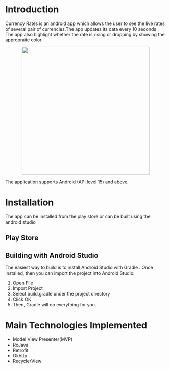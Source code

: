 # Introduction
Currency Rates is an android app which allows the user to see the live rates of several pair of currencies.The app updates its data every 10 seconds . The app also highlight whether the rate is rising or dropping by showing the appropraite color.

<p align="center">
 <img src="https://user-images.githubusercontent.com/39981113/46550420-949be980-c907-11e8-9832-96f3e4ac136f.jpg" width="400"/>

The application supports Android (API level 15) and above.

# Installation
The app can be installed from the play store or can be built using the android studio 

## Play Store

## Building with Android Studio
The easiest way to build is to install Android Studio with Gradle . Once installed, then you can import the project into Android Studio:

1) Open File
2) Import Project
3) Select build.gradle under the project directory
4) Click OK
5) Then, Gradle will do everything for you.

# Main Technologies Implemented
- Model View Presenter(MVP)
- RxJava
- Retrofit
- Okhttp
- RecyclerView
